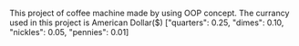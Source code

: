 This project of coffee machine made by using OOP concept.
The currancy used in this project is American Dollar($)
["quarters": 0.25, "dimes": 0.10, "nickles": 0.05, "pennies": 0.01]
